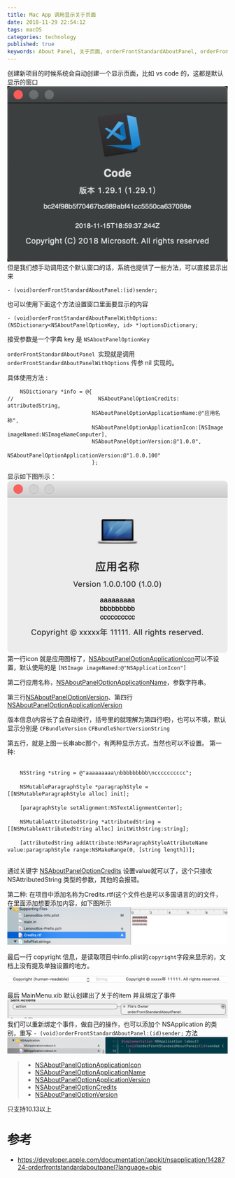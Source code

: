 ```yaml
---
title: Mac App 调用显示关于页面
date: 2018-11-29 22:54:12
tags: macOS
categories: technology
published: true
keywords: About Panel, 关于页面, orderFrontStandardAboutPanel, orderFrontStandardAboutPanelWithOptions, NSAboutPanelOptionKey
---
```


创建新项目的时候系统会自动创建一个显示页面，比如 vs code 的，这都是默认显示的窗口
![VSCode](/images/aboutpanel/vscode.png)
但是我们想手动调用这个默认窗口的话，系统也提供了一些方法，可以直接显示出来

```objc
- (void)orderFrontStandardAboutPanel:(id)sender;

```
也可以使用下面这个方法设置窗口里面要显示的内容

```objc
- (void)orderFrontStandardAboutPanelWithOptions:(NSDictionary<NSAboutPanelOptionKey, id> *)optionsDictionary;
```
接受参数是一个字典 key 是 `NSAboutPanelOptionKey`

`orderFrontStandardAboutPanel `实现就是调用 `orderFrontStandardAboutPanelWithOptions` 传参 nil 实现的。

具体使用方法 :

<!--More-->

```objc
    NSDictionary *info = @{
//                           NSAboutPanelOptionCredits: attributedString,
                           NSAboutPanelOptionApplicationName:@"应用名称",
                           NSAboutPanelOptionApplicationIcon:[NSImage imageNamed:NSImageNameComputer],
                           NSAboutPanelOptionVersion:@"1.0.0",
                           NSAboutPanelOptionApplicationVersion:@"1.0.0.100"
                           };
```
显示如下图所示：
![AboutPanel](/images/aboutpanel/AboutPanel.png)
第一行icon 就是应用图标了，[NSAboutPanelOptionApplicationIcon](https://developer.apple.com/documentation/appkit/nsapplication/1428479-orderfrontstandardaboutpanelwith?language=objc)可以不设置，默认使用的是 `[NSImage imageNamed:@"NSApplicationIcon"]`

第二行应用名称，[NSAboutPanelOptionApplicationName](https://developer.apple.com/documentation/appkit/nsaboutpaneloptionapplicationname?language=objc)，参数字符串。

第三行[NSAboutPanelOptionVersion](https://developer.apple.com/documentation/appkit/nsaboutpaneloptionversion?language=objc)、第四行[NSAboutPanelOptionApplicationVersion](https://developer.apple.com/documentation/appkit/nsaboutpaneloptionapplicationversion?language=objc)

版本信息(内容长了会自动换行，括号里的就理解为第四行吧)，也可以不填，默认显示分别是 `CFBundleVersion` `CFBundleShortVersionString`

第五行，就是上图一长串abc那个，有两种显示方式，当然也可以不设置。
第一种:

```

	NSString *string = @"aaaaaaaaa\nbbbbbbbbb\ncccccccccc";
	
	NSMutableParagraphStyle *paragraphStyle = [[NSMutableParagraphStyle alloc] init];
	
	[paragraphStyle setAlignment:NSTextAlignmentCenter];
	
    NSMutableAttributedString *attributedString = [[NSMutableAttributedString alloc] initWithString:string];
    
    [attributedString addAttribute:NSParagraphStyleAttributeName value:paragraphStyle range:NSMakeRange(0, [string length])];
    
```
通过关键字 [NSAboutPanelOptionCredits](https://developer.apple.com/documentation/appkit/nsaboutpaneloptioncredits?language=objc) 设置value就可以了，这个只接收 NSAttributedString 类型的参数，其他的会报错。

第二种:
在项目中添加名称为Credits.rtf(这个文件也是可以多国语言的)的文件，在里面添加想要添加内容，如下图所示
![Credits](/images/aboutpanel/Credits.png)

最后一行 copyright 信息，是读取项目中info.plist的`copyright`字段来显示的，文档上没有提及单独设置的地方。

![infoplist](/images/aboutpanel/infoplist.png)


最后 MainMenu.xib 默认创建出了关于的item 并且绑定了事件
![AboutPanelAction](/images/aboutpanel/AboutPanelAction.png)
我们可以重新绑定个事件，做自己的操作，也可以添加个 NSApplication 的类别，重写 `- (void)orderFrontStandardAboutPanel:(id)sender;` 方法
![AboutPanelAction](/images/aboutpanel/category.png)


> - [NSAboutPanelOptionApplicationIcon](https://developer.apple.com/documentation/appkit/nsapplication/1428479-orderfrontstandardaboutpanelwith?language=objc)
> - [NSAboutPanelOptionApplicationName](https://developer.apple.com/documentation/appkit/nsaboutpaneloptionapplicationname?language=objc)
> - [NSAboutPanelOptionApplicationVersion](https://developer.apple.com/documentation/appkit/nsaboutpaneloptionapplicationversion?language=objc)
> - [NSAboutPanelOptionCredits](https://developer.apple.com/documentation/appkit/nsaboutpaneloptioncredits?language=objc)
> - [NSAboutPanelOptionVersion](https://developer.apple.com/documentation/appkit/nsaboutpaneloptionversion?language=objc)

只支持10.13以上
# 参考
- https://developer.apple.com/documentation/appkit/nsapplication/1428724-orderfrontstandardaboutpanel?language=objc
